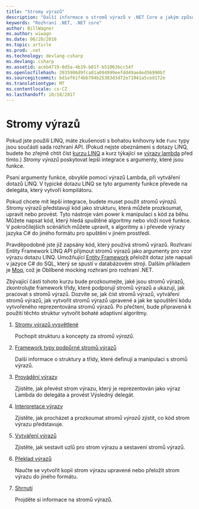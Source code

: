 ```yaml
---
title: "Stromy výrazů"
description: "Další informace o stromů výrazů v .NET Core a jakým způsobem je použít k reprezentování kód jako struktury, které můžete prozkoumat, upravit a spustit."
keywords: "Rozhraní .NET, .NET core"
author: BillWagner
ms.author: wiwagn
ms.date: 06/20/2016
ms.topic: article
ms.prod: .net
ms.technology: devlang-csharp
ms.devlang: csharp
ms.assetid: aceb4719-0d5a-4b19-b01f-b51063bcc54f
ms.openlocfilehash: 3935906d9fca81a094999eefdd49ae4ed56990bf
ms.sourcegitcommit: bd1ef61f4bb794b25383d3d72e71041a5ced172e
ms.translationtype: MT
ms.contentlocale: cs-CZ
ms.lasthandoff: 10/18/2017
---
```

# <a name="expression-trees"></a>Stromy výrazů

Pokud jste použili LINQ, máte zkušenosti s bohatou knihovny kde `Func` typy jsou součástí sada rozhraní API. (Pokud nejste obeznámeni s dotazy LINQ, budete ho zřejmě chtít číst [kurzu LINQ](linq/index.md) a kurz týkající se [výrazy lambda](lambda-expressions.md) před tímto.) *Stromy výrazů* poskytovat lepší integrace s argumenty, které jsou funkce.

Psaní argumenty funkce, obvykle pomocí výrazů Lambda, při vytváření dotazů LINQ. V typické dotazu LINQ se tyto argumenty funkce převede na delegáta, který vytvoří kompilátoru. 

Pokud chcete mít lepší integrace, budete muset použít *stromů výrazů*.
Stromy výrazů představují kód jako strukturu, která můžete prozkoumat, upravit nebo provést. Tyto nástroje vám power k manipulaci s kód za běhu. Můžete napsat kód, který hledá spuštěné algoritmy nebo vloží nové funkce. V pokročilejších scénářích můžete upravit, s algoritmy a i převede výrazy jazyka C# do jiného formátu pro spuštění v jiném prostředí.

Pravděpodobně jste již zapsány kód, který používá stromů výrazů. Rozhraní Entity Framework LINQ API přijmout stromů výrazů jako argumenty pro vzor výrazu dotazu LINQ.
Umožňující [Entity Framework](http://docs.efproject.net/en/latest/) přeložit dotaz jste napsali v jazyce C# do SQL, který se spustí v databázovém stroji. Dalším příkladem je [Moq](https://github.com/Moq/moq), což je Oblíbené mocking rozhraní pro rozhraní .NET.

Zbývající části tohoto kurzu bude prozkoumejte, jaké jsou stromů výrazů, zkontrolujte framework třídy, které podporují stromů výrazů a ukazují, jak pracovat s stromů výrazů. Dozvíte se, jak číst stromů výrazů, vytváření stromů výrazů, jak vytvořit stromů výrazů upravené a jak ke spouštění kódu vytvořeného reprezentována stromů výrazů. Po přečtení, bude připravená k použití těchto struktur vytvořit bohaté adaptivní algoritmy.

1. [Stromy výrazů vysvětlené](expression-trees-explained.md)

    Pochopit strukturu a koncepty za *stromů výrazů*.
    
2. [Framework typy podpůrné stromů výrazů](expression-classes.md)
    
    Další informace o struktury a třídy, které definují a manipulaci s stromů výrazů.
    
3. [Provádění výrazy](expression-trees-execution.md)

    Zjistěte, jak převést strom výrazu, který je reprezentován jako výraz Lambda do delegáta a provést Výsledný delegát.

4. [Interpretace výrazy](expression-trees-interpreting.md)

    Zjistěte, jak procházet a prozkoumat *stromů výrazů* zjistit, co kód strom výrazu představuje.

5. [Vytváření výrazů](expression-trees-building.md)

    Zjistěte, jak sestavit uzlů pro strom výrazu a sestavení stromů výrazů.

6. [Překlad výrazů](expression-trees-translating.md)

    Naučte se vytvořit kopii strom výrazu upravené nebo přeložit strom výrazu do jiného formátu.

7. [Shrnutí](expression-trees-summary.md)

    Projděte si informace na stromů výrazů.
    

